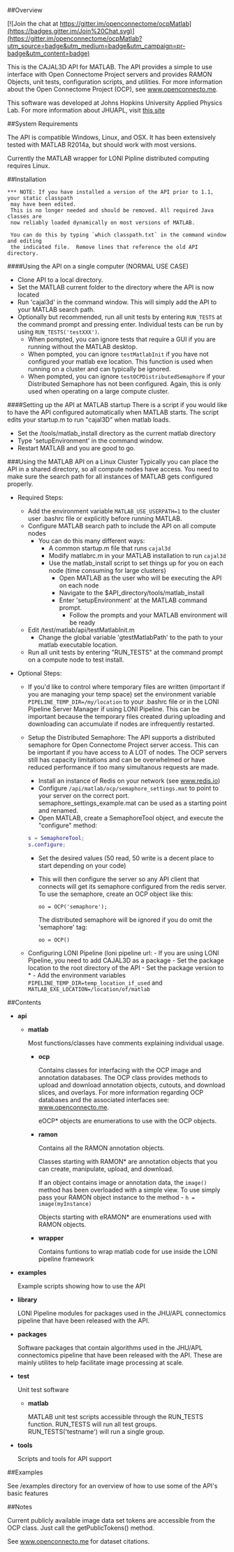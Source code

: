 ##Overview

[![Join the chat at https://gitter.im/openconnectome/ocpMatlab](https://badges.gitter.im/Join%20Chat.svg)](https://gitter.im/openconnectome/ocpMatlab?utm_source=badge&utm_medium=badge&utm_campaign=pr-badge&utm_content=badge)

This is the CAJAL3D API for MATLAB.  The API provides a simple to use interface with Open Connectome Project servers and provides RAMON Objects, unit tests, configuration scripts, and utilities.  For more information about the Open Connectome Project (OCP), see www.openconnecto.me.

This software was developed at Johns Hopkins University Applied Physics Lab.  For more information about JHUAPL, visit [this site](http://www.jhuapl.edu/ourwork/red/an/default.asp)

##System Requirements 

The API is compatible Windows, Linux, and OSX. It has been extensively tested with MATLAB R2014a, but should work with most versions.

Currently the MATLAB wrapper for LONI Pipline distributed computing requires Linux.

##Installation  

```
*** NOTE: If you have installed a version of the API prior to 1.1, your static classpath
 may have been edited.
 This is no longer needed and should be removed. All required Java classes are 
 now reliably loaded dynamically on most versions of MATLAB.

 You can do this by typing `which classpath.txt` in the command window and editing 
 the indicated file.  Remove lines that reference the old API directory.
```

####Using the API on a single computer (NORMAL USE CASE) 

- Clone API to a local directory.
- Set the MATLAB current folder to the directory where the API is now located
- Run 'cajal3d' in the command window.  This will simply add the API to your MATLAB search path.
- Optionally but recommended, run all unit tests by entering `RUN_TESTS` at the command prompt and pressing enter. Individual tests can be run by using `RUN_TESTS('testXXX')`.
  - When pompted, you can ignore tests that require a GUI if you are running without the MATLAB desktop.  
  - When pompted, you can ignore `testMatlabInit` if you have not configured your matlab exe location. This function is used when running on a cluster and can typically be ignored.
  - When pompted, you can ignore `testOCPDistributedSemaphore` if your Distributed Semaphore has not been configured.  Again, this is only used when operating on a large compute cluster.

####Setting up the API at MATLAB startup
There is a script if you would like to have the API configured automatically when MATLAB starts.  The script edits your startup.m to run "cajal3D" when matlab loads.
  - Set the /tools/matlab_install directory as the current matlab directory
  - Type 'setupEnvironment' in the command window. 
  - Restart MATLAB and you are good to go.

###Using the MATLAB API on a Linux Cluster
Typically you can place the API in a shared directory, so all compute nodes have access. You need to make sure the search path for all instances of MATLAB gets configured properly.

- Required Steps:
    - Add the environment variable `MATLAB_USE_USERPATH=1` to the cluster user .bashrc file or explicitly before running MATLAB.
    - Configure MATLAB search path to include the API on all compute nodes
        - You can do this many different ways:
          - A common startup.m file that runs `cajal3d`
          - Modify matlabrc.m in your MATLAB installation to run `cajal3d`
          - Use the matlab_install script to set things up for you on each node (time consuming for large clusters)
            - Open MATLAB as the user who will be executing the API on each node
            - Navigate to the $API_directory/tools/matlab_install 
            - Enter 'setupEnvironment' at the MATLAB command prompt.
                - Follow the prompts and your MATLAB environment will be ready        
	- Edit /test/matlab/api/testMatlabInit.m
        - Change the global variable 'gtestMatlabPath' to the path to your matlab executable location.
  - Run all unit tests by entering "RUN_TESTS" at the command prompt on a compute node to test install.

- Optional Steps:
  - If you'd like to control where temporary files are written (important if you are managing your temp space) set the environment variable `PIPELINE_TEMP_DIR=/my/location` to your .bashrc file or in the LONI  Pipeline Server Manager if using LONI Pipeline. This can be important because the temporary files created during uploading and downloading can accumulate if nodes are infrequently restarted.
  - Setup the Distributed Semaphore:
    The API supports a distributed semaphore for Open Connectome Project server access.  This can be  important if you have access to A LOT of nodes.  The OCP servers still has capacity limitations and can be overwhelmed or have reduced performance if too many simultanous requests are made.
    - Install an instance of Redis on your network (see www.redis.io)
    - Configure `/api/matlab/ocp/semaphore_settings.mat` to point to your server on the correct port.  semaphore_settings_example.mat can be used as a starting point and renamed. 
    - Open MATLAB, create a SemaphoreTool object, and execute the "configure" method:

    ```matlab
    s = SemaphoreTool;
    s.configure;
    ```
    - Set the desired values (50 read, 50 write is a decent place to start depending on your code)
    - This will then configure the server so any API client that connects will
      get its semaphore configured from the redis server.  To use the semaphore, create an OCP object like this:

      ```
      oo = OCP('semaphore');
      ```
      
      The distributed semaphore will be ignored if you do omit the 'semaphore' tag:

      ```
      oo = OCP()
      ```

  - Configuring LONI Pipeline (loni pipeline url:
        - If you are using LONI Pipeline, you need to add CAJAL3D as a package
        - Set the package location to the root directory of the API
        - Set the package version to *
        - Add the environment variables `PIPELINE_TEMP_DIR=temp_location_if_used` and `MATLAB_EXE_LOCATION=/location/of/matlab`


##Contents 

- **api**
  - **matlab**

    Most functions/classes have comments explaining individual usage.

    - **ocp**

      Contains classes for interfacing with the OCP image and annotation databases.  The OCP class provides methods to upload and download annotation objects, cutouts, and download slices, and overlays.  For more information regarding OCP databases and the associated interfaces see: www.openconnecto.me.  

      eOCP* objects are enumerations to use with the OCP objects.

    - **ramon** 

      Contains all the RAMON annotation objects.  
          
      Classes starting with RAMON* are annotation objects that you can create, manipulate, upload, and download.  
      
      If an object contains image or annotation data, the `image()` method has been overloaded with a simple view.  To use simply pass your RAMON object instance to the method - `h = image(myInstance)`
      
      Objects starting with eRAMON* are enumerations used with RAMON objects.

    - **wrapper** 

      Contains funtions to wrap matlab code for use inside the LONI pipeline framework

- **examples**

    Example scripts showing how to use the API

- **library**

    LONI Pipeline modules for packages used in the JHU/APL connectomics pipeline
    that have been released with the API.

- **packages**

    Software packages that contain algorithms used in the JHU/APL connectomics pipeline
    that have been released with the API. These are mainly utilites to help facilitate image processing at scale.
    
- **test**

  Unit test software

  - **matlab**

    MATLAB unit test scripts accessible through the RUN_TESTS function.
    RUN_TESTS will run all test groups. RUN_TESTS('testname') will run a single group.

- **tools**

    Scripts and tools for API support


##Examples

See /examples directory for an overview of how to use some of the API's basic features


##Notes

Current publicly available image data set tokens are accessible from the OCP class. Just
call the getPublicTokens() method.  

See www.openconnecto.me for dataset citations.

